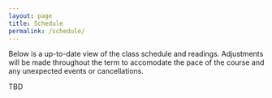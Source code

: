 ```yaml
---
layout: page
title: Schedule
permalink: /schedule/
---
```


Below is a up-to-date view of the class schedule and readings. Adjustments will be made throughout the term to accomodate the pace of the course and any unexpected events or cancellations.

TBD
